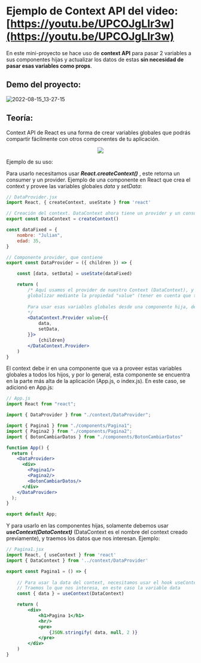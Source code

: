 # Ejemplo de Context API del video: [https://youtu.be/UPCOJgLlr3w](https://youtu.be/UPCOJgLlr3w)

En este mini-proyecto se hace uso de **context API** para pasar 2 variables a sus componentes hijas y actualizar los datos de estas **sin necesidad de pasar esas variables como props**.

## Demo del proyecto:
![2022-08-15_13-27-15](https://user-images.githubusercontent.com/60657504/184694842-df9dd2e2-06f6-4024-93bf-754ad8bdc6f2.gif)

## Teoría:

Context API de React es una forma de crear variables globales que podrás compartir fácilmente con otros componentes de tu aplicación.

<p align="center">
    <img src="https://user-images.githubusercontent.com/60657504/184695102-dee3a940-626f-4c83-bc58-101bf21f1eb6.png" />
</p>

Ejemplo de su uso:

Para usarlo necesitamos usar ***React.createContext()*** , este retorna un consumer y un provider. Ejemplo de una componente en React que crea el context y provee las variables globales *data* y *setData*:

```jsx
// DataProvider.jsx
import React, { createContext, useState } from 'react'

// Creación del context. DataContext ahora tiene un provider y un consumer
export const DataContext = createContext()

const dataFixed = {
    nombre: "Julian",
    edad: 35,
}

// Componente provider, que contiene 
export const DataProvider = ({ children }) => {

    const [data, setData] = useState(dataFixed)

    return (
        /* Aquí usamos el provider de nuestro Context (DataContext), y le pasamos un objeto con las variables que queremos 
        globalizar mediante la propiedad "value" (tener en cuenta que tiene doble llave porque es un objeto)
      
        Para usar esas variables globales desde una componente hija, debemos usar useContext() 
        */
        <DataContext.Provider value={{
            data,
            setData,
        }}>
            {children}
        </DataContext.Provider>
    )
}
```

El context debe ir en una componente que va a proveer estas variables globales a todos los hijos, y por lo general, esta componente se encuentra en la parte más alta de la aplicación (App.js, o index.js). En este caso, se adicionó en App.js:

```jsx
// App.js
import React from "react";

import { DataProvider } from "./context/DataProvider";

import { Pagina1 } from "./components/Pagina1";
import { Pagina2 } from "./components/Pagina2";
import { BotonCambiarDatos } from "./components/BotonCambiarDatos"

function App() {
  return (
    <DataProvider>
      <div>
        <Pagina1/>
        <Pagina2/>
        <BotonCambiarDatos/> 
      </div>
    </DataProvider>
  );
}

export default App;
```

Y para usarlo en las componentes hijas, solamente debemos usar ***useContext(DataContext)*** (DataContext es el nombre del context creado previamente), y traemos los datos que nos interesan. Ejemplo:

```jsx
// Pagina1.jsx
import React, { useContext } from 'react'
import { DataContext } from '../context/DataProvider'

export const Pagina1 = () => {
    
    // Para usar la data del context, necesitamos usar el hook useContext()
    // Traemos lo que nos interesa, en este caso la variable data
    const { data } = useContext(DataContext)

    return (
        <div>
            <h1>Pagina 1</h1>
            <hr/>
            <pre>
                {JSON.stringify( data, null, 2 )}
            </pre>
        </div>
    )
}
```
